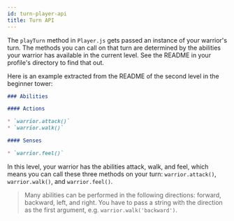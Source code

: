 ```yaml
---
id: turn-player-api
title: Turn API
---
```


The `playTurn` method in `Player.js` gets passed an instance of your warrior's
turn. The methods you can call on that turn are determined by the abilities your
warrior has available in the current level. See the README in your profile's
directory to find that out.

Here is an example extracted from the README of the second level in the beginner
tower:

```markdown
### Abilities

#### Actions

* `warrior.attack()`
* `warrior.walk()`

#### Senses

* `warrior.feel()`
```

In this level, your warrior has the abilities attack, walk, and feel, which
means you can call these three methods on your turn: `warrior.attack()`,
`warrior.walk()`, and `warrior.feel()`.

> Many abilities can be performed in the following directions: forward,
> backward, left, and right. You have to pass a string with the direction as the
> first argument, e.g. `warrior.walk('backward')`.
